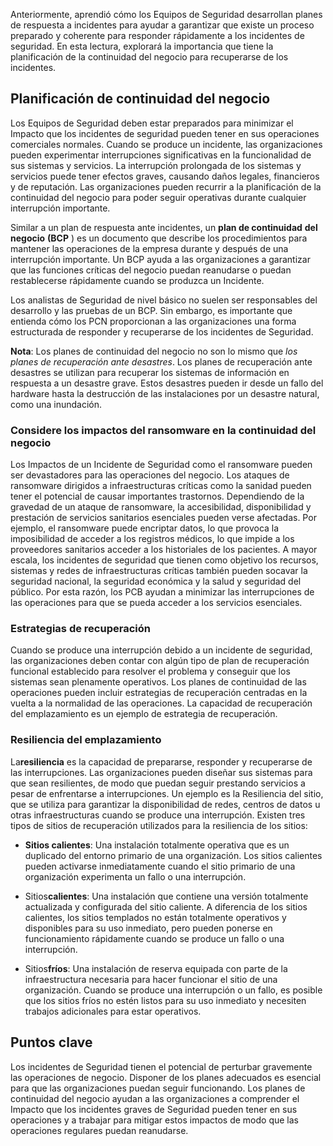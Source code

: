 
Anteriormente, aprendió cómo los Equipos de Seguridad desarrollan planes de respuesta a incidentes para ayudar a garantizar que existe un proceso preparado y coherente para responder rápidamente a los incidentes de seguridad. En esta lectura, explorará la importancia que tiene la planificación de la continuidad del negocio para recuperarse de los incidentes.

## Planificación de continuidad del negocio

Los Equipos de Seguridad deben estar preparados para minimizar el Impacto que los incidentes de seguridad pueden tener en sus operaciones comerciales normales. Cuando se produce un incidente, las organizaciones pueden experimentar interrupciones significativas en la funcionalidad de sus sistemas y servicios. La interrupción prolongada de los sistemas y servicios puede tener efectos graves, causando daños legales, financieros y de reputación. Las organizaciones pueden recurrir a la planificación de la continuidad del negocio para poder seguir operativas durante cualquier interrupción importante.

Similar a un plan de respuesta ante incidentes, un **plan de continuidad** **del negocio** **(BCP** ) es un documento que describe los procedimientos para mantener las operaciones de la empresa durante y después de una interrupción importante. Un BCP ayuda a las organizaciones a garantizar que las funciones críticas del negocio puedan reanudarse o puedan restablecerse rápidamente cuando se produzca un Incidente.

Los analistas de Seguridad de nivel básico no suelen ser responsables del desarrollo y las pruebas de un BCP. Sin embargo, es importante que entienda cómo los PCN proporcionan a las organizaciones una forma estructurada de responder y recuperarse de los incidentes de Seguridad.

**Nota**: Los planes de continuidad del negocio no son lo mismo que _los planes de recuperación ante desastres_. Los planes de recuperación ante desastres se utilizan para recuperar los sistemas de información en respuesta a un desastre grave. Estos desastres pueden ir desde un fallo del hardware hasta la destrucción de las instalaciones por un desastre natural, como una inundación.

### **Considere los impactos del ransomware en la continuidad del negocio**

Los Impactos de un Incidente de Seguridad como el ransomware pueden ser devastadores para las operaciones del negocio. Los ataques de ransomware dirigidos a infraestructuras críticas como la sanidad pueden tener el potencial de causar importantes trastornos. Dependiendo de la gravedad de un ataque de ransomware, la accesibilidad, disponibilidad y prestación de servicios sanitarios esenciales pueden verse afectadas. Por ejemplo, el ransomware puede encriptar datos, lo que provoca la imposibilidad de acceder a los registros médicos, lo que impide a los proveedores sanitarios acceder a los historiales de los pacientes. A mayor escala, los incidentes de seguridad que tienen como objetivo los recursos, sistemas y redes de infraestructuras críticas también pueden socavar la seguridad nacional, la seguridad económica y la salud y seguridad del público. Por esta razón, los PCB ayudan a minimizar las interrupciones de las operaciones para que se pueda acceder a los servicios esenciales.

### **Estrategias de recuperación**

Cuando se produce una interrupción debido a un incidente de seguridad, las organizaciones deben contar con algún tipo de plan de recuperación funcional establecido para resolver el problema y conseguir que los sistemas sean plenamente operativos. Los planes de continuidad de las operaciones pueden incluir estrategias de recuperación centradas en la vuelta a la normalidad de las operaciones. La capacidad de recuperación del emplazamiento es un ejemplo de estrategia de recuperación.

### **Resiliencia del emplazamiento**

La**resiliencia** es la capacidad de prepararse, responder y recuperarse de las interrupciones. Las organizaciones pueden diseñar sus sistemas para que sean resilientes, de modo que puedan seguir prestando servicios a pesar de enfrentarse a interrupciones. Un ejemplo es la Resiliencia del sitio, que se utiliza para garantizar la disponibilidad de redes, centros de datos u otras infraestructuras cuando se produce una interrupción. Existen tres tipos de sitios de recuperación utilizados para la resiliencia de los sitios:

- **Sitios calientes**: Una instalación totalmente operativa que es un duplicado del entorno primario de una organización. Los sitios calientes pueden activarse inmediatamente cuando el sitio primario de una organización experimenta un fallo o una interrupción.
    
- Sitios**calientes**: Una instalación que contiene una versión totalmente actualizada y configurada del sitio caliente. A diferencia de los sitios calientes, los sitios templados no están totalmente operativos y disponibles para su uso inmediato, pero pueden ponerse en funcionamiento rápidamente cuando se produce un fallo o una interrupción.
    
- Sitios**fríos**: Una instalación de reserva equipada con parte de la infraestructura necesaria para hacer funcionar el sitio de una organización. Cuando se produce una interrupción o un fallo, es posible que los sitios fríos no estén listos para su uso inmediato y necesiten trabajos adicionales para estar operativos.
    

## Puntos clave

Los incidentes de Seguridad tienen el potencial de perturbar gravemente las operaciones de negocio. Disponer de los planes adecuados es esencial para que las organizaciones puedan seguir funcionando. Los planes de continuidad del negocio ayudan a las organizaciones a comprender el Impacto que los incidentes graves de Seguridad pueden tener en sus operaciones y a trabajar para mitigar estos impactos de modo que las operaciones regulares puedan reanudarse.